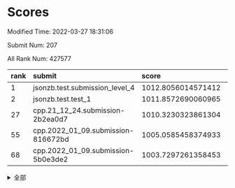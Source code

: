 # Scores

Modified Time: 2022-03-27 18:31:06

Submit Num: 207

All Rank Num: 427577

| rank |               submit               |       score        |       sigma        | pk_num |
| :--- | :--------------------------------- | :----------------- | :----------------- | :----- |
| 1    | jsonzb.test.submission_level_4     | 1012.8056014571412 | 0.8329654262436287 | 8258   |
| 2    | jsonzb.test.test_1                 | 1011.8572690060965 | 0.7775051233519578 | 8263   |
| 27   | cpp.21_12_24.submission-2b2ea0d7   | 1010.3230323861304 | 0.7433150786502021 | 8265   |
| 55   | cpp.2022_01_09.submission-816672bd | 1005.0585458374933 | 0.7149190378088596 | 8264   |
| 68   | cpp.2022_01_09.submission-5b0e3de2 | 1003.7297261358453 | 0.7212471992968364 | 8259   |


<details>
<summary>全部</summary>

| rank |                 submit                 |       score        |       sigma        | pk_num |
| :--- | :------------------------------------- | :----------------- | :----------------- | :----- |
| 1    | jsonzb.test.submission_level_4         | 1012.8056014571412 | 0.8329654262436287 | 8258   |
| 2    | jsonzb.test.test_1                     | 1011.8572690060965 | 0.7775051233519578 | 8263   |
| 3    | gobigger.level_3.submission_level_3_15 | 1011.7999669954393 | 0.7857900838212054 | 8261   |
| 4    | gobigger.level_3.submission_level_3_2  | 1011.4494985371321 | 0.7557613202777966 | 8263   |
| 5    | gobigger.level_3.submission_level_3_47 | 1011.2771870236681 | 0.7530404484095472 | 8267   |
| 6    | gobigger.level_3.submission_level_3_8  | 1011.1883952151053 | 0.7827980300344985 | 8265   |
| 7    | gobigger.level_3.submission_level_3_48 | 1011.1016808171028 | 0.7659286129963289 | 8267   |
| 8    | gobigger.level_3.submission_level_3_30 | 1011.0929125974445 | 0.7796849340180866 | 8264   |
| 9    | gobigger.level_3.submission_level_3_21 | 1010.9703220173999 | 0.7710078724604476 | 8265   |
| 10   | gobigger.level_3.submission_level_3_6  | 1010.8318597450674 | 0.7768424530797038 | 8267   |
| 11   | gobigger.level_3.submission_level_3_25 | 1010.8278841830129 | 0.7394617042565454 | 8261   |
| 12   | gobigger.level_3.submission_level_3_38 | 1010.8267416371742 | 0.7738048909531656 | 8263   |
| 13   | gobigger.level_3.submission_level_3_22 | 1010.825029782759  | 0.7571347433344038 | 8260   |
| 14   | gobigger.level_3.submission_level_3_32 | 1010.8027695263377 | 0.7618071172629701 | 8264   |
| 15   | gobigger.level_3.submission_level_3_19 | 1010.8010702429971 | 0.7693082722681471 | 8261   |
| 16   | gobigger.level_3.submission_level_3_11 | 1010.766605561349  | 0.7573287743277689 | 8263   |
| 17   | gobigger.level_3.submission_level_3_43 | 1010.7515630403573 | 0.7714773600330482 | 8267   |
| 18   | gobigger.level_3.submission_level_3_26 | 1010.7098127651801 | 0.761132927351352  | 8265   |
| 19   | gobigger.level_3.submission_level_3_16 | 1010.6249341373115 | 0.7581707897516616 | 8266   |
| 20   | gobigger.level_3.submission_level_3_24 | 1010.5735689225056 | 0.767418575265355  | 8268   |
| 21   | gobigger.level_3.submission_level_3_4  | 1010.5610701969408 | 0.7476698949945073 | 8265   |
| 22   | gobigger.level_3.submission_level_3_13 | 1010.5390520674254 | 0.7630552695843716 | 8268   |
| 23   | gobigger.level_3.submission_level_3_37 | 1010.4906931004155 | 0.7573573457321393 | 8266   |
| 24   | gobigger.level_3.submission_level_3_42 | 1010.469812527747  | 0.7648472605819984 | 8263   |
| 25   | gobigger.level_3.submission_level_3_39 | 1010.469199635817  | 0.775640465705105  | 8259   |
| 26   | gobigger.level_3.submission_level_3_33 | 1010.3613046650278 | 0.7604689524137289 | 8260   |
| 27   | cpp.21_12_24.submission-2b2ea0d7       | 1010.3230323861304 | 0.7433150786502021 | 8265   |
| 28   | gobigger.level_3.submission_level_3_9  | 1010.3003826750752 | 0.7774294769516394 | 8264   |
| 29   | gobigger.level_3.submission_level_3_3  | 1010.2187435834921 | 0.7548738907872432 | 8258   |
| 30   | gobigger.level_3.submission_level_3_31 | 1010.174570418517  | 0.7696950693471524 | 8258   |
| 31   | gobigger.level_3.submission_level_3_17 | 1009.8501625074275 | 0.7601892517894028 | 8265   |
| 32   | gobigger.level_3.submission_level_3_36 | 1009.7759277048499 | 0.7454191913170165 | 8265   |
| 33   | gobigger.level_3.submission_level_3_49 | 1009.7470302822205 | 0.7593638393638655 | 8264   |
| 34   | gobigger.level_3.submission_level_3_10 | 1009.7075777816178 | 0.747762030756028  | 8267   |
| 35   | gobigger.level_3.submission_level_3_45 | 1009.6361877758937 | 0.7534331161085351 | 8260   |
| 36   | gobigger.level_3.submission_level_3_44 | 1009.6271315175997 | 0.7638543196953426 | 8264   |
| 37   | gobigger.level_3.submission_level_3_41 | 1009.5915966806631 | 0.740850887716225  | 8265   |
| 38   | gobigger.level_3.submission_level_3_1  | 1009.4334198761076 | 0.7624662338444107 | 8261   |
| 39   | gobigger.level_3.submission_level_3_18 | 1009.4250266215108 | 0.7534816784917857 | 8260   |
| 40   | gobigger.level_3.submission_level_3_0  | 1009.2881904023246 | 0.7566434199446123 | 8264   |
| 41   | gobigger.level_3.submission_level_3_7  | 1009.2465426440491 | 0.7527119243546446 | 8263   |
| 42   | gobigger.level_3.submission_level_3_35 | 1009.2224558399361 | 0.7383397584628931 | 8258   |
| 43   | gobigger.level_3.submission_level_3_34 | 1009.0760647172372 | 0.7473238470793977 | 8262   |
| 44   | gobigger.level_3.submission_level_3_29 | 1009.0179250445348 | 0.7378071680012225 | 8262   |
| 45   | gobigger.level_3.submission_level_3_20 | 1009.0008874257652 | 0.7599033788127759 | 8259   |
| 46   | gobigger.level_3.submission_level_3_46 | 1008.9235798264867 | 0.7543533086400754 | 8258   |
| 47   | gobigger.level_3.submission_level_3_27 | 1008.9187836661287 | 0.7598821415724724 | 8261   |
| 48   | gobigger.level_3.submission_level_3_23 | 1008.8046905375753 | 0.7355935507334014 | 8264   |
| 49   | gobigger.level_3.submission_level_3_28 | 1008.7398629530301 | 0.7274936002209905 | 8266   |
| 50   | gobigger.level_3.submission_level_3_5  | 1008.7354395849351 | 0.7267815120340156 | 8259   |
| 51   | gobigger.level_3.submission_level_3_40 | 1008.6600697399107 | 0.7275509384075461 | 8261   |
| 52   | gobigger.level_3.submission_level_3_14 | 1008.155830276544  | 0.7409933103917785 | 8259   |
| 53   | gobigger.level_3.submission_level_3_12 | 1008.0675669931959 | 0.7601858989113038 | 8260   |
| 54   | gobigger.level_1.submission_level_1_2  | 1005.3577623640664 | 0.727463206865398  | 8267   |
| 55   | cpp.2022_01_09.submission-816672bd     | 1005.0585458374933 | 0.7149190378088596 | 8264   |
| 56   | gobigger.level_1.submission_level_1_23 | 1004.8180421701838 | 0.7213207425174873 | 8257   |
| 57   | gobigger.level_1.submission_level_1_8  | 1004.5720279132123 | 0.717911058458663  | 8261   |
| 58   | gobigger.level_1.submission_level_1_9  | 1004.358682590387  | 0.7313819818845327 | 8261   |
| 59   | gobigger.level_1.submission_level_1_5  | 1004.2964566647083 | 0.7252056591198452 | 8262   |
| 60   | gobigger.level_1.submission_level_1_41 | 1004.2041369610038 | 0.7321862198263825 | 8265   |
| 61   | gobigger.level_1.submission_level_1_36 | 1004.1143726129545 | 0.7201665454656846 | 8261   |
| 62   | gobigger.level_1.submission_level_1_18 | 1004.0367795879499 | 0.7216592503379767 | 8261   |
| 63   | gobigger.level_1.submission_level_1_12 | 1004.0061730367331 | 0.706855540263088  | 8263   |
| 64   | gobigger.level_1.submission_level_1_19 | 1003.9948435606456 | 0.7303811260366283 | 8265   |
| 65   | gobigger.level_1.submission_level_1_44 | 1003.8735003397901 | 0.7089045810104694 | 8259   |
| 66   | gobigger.level_1.submission_level_1_7  | 1003.8440749558497 | 0.7177177591367534 | 8266   |
| 67   | gobigger.level_1.submission_level_1_6  | 1003.8311156654374 | 0.7224461419370011 | 8261   |
| 68   | cpp.2022_01_09.submission-5b0e3de2     | 1003.7297261358453 | 0.7212471992968364 | 8259   |
| 69   | gobigger.level_1.submission_level_1_1  | 1003.6830218339853 | 0.7089286103657336 | 8261   |
| 70   | gobigger.level_1.submission_level_1_13 | 1003.6589246730509 | 0.7169420138619035 | 8262   |
| 71   | gobigger.level_1.submission_level_1_32 | 1003.6515616747292 | 0.7343458717712706 | 8262   |
| 72   | gobigger.level_1.submission_level_1_46 | 1003.5919482379461 | 0.709681030012059  | 8261   |
| 73   | gobigger.level_1.submission_level_1_20 | 1003.5806487998159 | 0.7194965871331788 | 8267   |
| 74   | gobigger.level_1.submission_level_1_49 | 1003.5669310812442 | 0.7297254939941907 | 8260   |
| 75   | gobigger.level_1.submission_level_1_22 | 1003.5512291291913 | 0.7131226833466064 | 8263   |
| 76   | gobigger.level_1.submission_level_1_48 | 1003.5390489641288 | 0.7194665581597166 | 8259   |
| 77   | gobigger.level_1.submission_level_1_15 | 1003.5229180670839 | 0.7126358967624135 | 8259   |
| 78   | gobigger.level_1.submission_level_1_30 | 1003.4753161272349 | 0.7206765269262914 | 8259   |
| 79   | gobigger.level_1.submission_level_1_43 | 1003.436498430873  | 0.7127466609678811 | 8264   |
| 80   | gobigger.level_1.submission_level_1_38 | 1003.4171671197354 | 0.7181607999398566 | 8266   |
| 81   | gobigger.level_1.submission_level_1_24 | 1003.3805596387598 | 0.7221054920903912 | 8265   |
| 82   | gobigger.level_1.submission_level_1_37 | 1003.3615378889665 | 0.7059157807957194 | 8262   |
| 83   | gobigger.level_1.submission_level_1_21 | 1003.3440657739286 | 0.7216276615789113 | 8260   |
| 84   | gobigger.level_1.submission_level_1_45 | 1003.3173408651927 | 0.708179403757536  | 8262   |
| 85   | gobigger.level_1.submission_level_1_35 | 1003.2799626964875 | 0.7146444659982756 | 8262   |
| 86   | gobigger.level_1.submission_level_1_17 | 1003.2568334213922 | 0.7165760562415393 | 8264   |
| 87   | gobigger.level_1.submission_level_1_39 | 1003.1740565896321 | 0.7127981298718935 | 8257   |
| 88   | gobigger.level_1.submission_level_1_34 | 1003.1407677948979 | 0.7177175097961912 | 8262   |
| 89   | gobigger.level_1.submission_level_1_33 | 1003.0489433636022 | 0.720857779600201  | 8263   |
| 90   | gobigger.level_1.submission_level_1_40 | 1002.9820732203088 | 0.7262625196877823 | 8262   |
| 91   | gobigger.level_1.submission_level_1_0  | 1002.9814975057237 | 0.7084258131952236 | 8265   |
| 92   | gobigger.level_1.submission_level_1_10 | 1002.9762850984403 | 0.7073172704784356 | 8263   |
| 93   | gobigger.level_1.submission_level_1_4  | 1002.9743619802869 | 0.7230225532657825 | 8265   |
| 94   | gobigger.level_1.submission_level_1_25 | 1002.8975545218984 | 0.7079107039141206 | 8261   |
| 95   | gobigger.level_1.submission_level_1_31 | 1002.8757089858151 | 0.7107043899437012 | 8263   |
| 96   | gobigger.level_1.submission_level_1_27 | 1002.7529343892536 | 0.7104060991089802 | 8264   |
| 97   | gobigger.level_1.submission_level_1_16 | 1002.7504962692442 | 0.7104312897027747 | 8265   |
| 98   | gobigger.level_1.submission_level_1_47 | 1002.5786023789888 | 0.731008784696965  | 8271   |
| 99   | gobigger.level_1.submission_level_1_11 | 1002.2434204378086 | 0.7141301199654673 | 8259   |
| 100  | gobigger.level_1.submission_level_1_29 | 1002.2373486327396 | 0.7240760610656881 | 8262   |
| 101  | gobigger.level_1.submission_level_1_26 | 1002.1185719798843 | 0.7237129601454019 | 8262   |
| 102  | gobigger.level_1.submission_level_1_3  | 1002.0682610799096 | 0.709971154396979  | 8261   |
| 103  | gobigger.level_1.submission_level_1_42 | 1001.995752086569  | 0.7129152521367784 | 8263   |
| 104  | gobigger.level_1.submission_level_1_28 | 1001.8435278781146 | 0.7115839643782553 | 8266   |
| 105  | gobigger.level_1.submission_level_1_14 | 1001.7027180784714 | 0.7240142607309061 | 8261   |
| 106  | gobigger.random.submission_random_44   | 997.4502508925558  | 0.7103216801456874 | 8258   |
| 107  | gobigger.random.submission_random_16   | 997.4183104179806  | 0.7012755741547793 | 8268   |
| 108  | gobigger.random.submission_random_19   | 997.3236674187708  | 0.7036554136255437 | 8266   |
| 109  | gobigger.random.submission_random_49   | 997.284527449076   | 0.7061943706818932 | 8266   |
| 110  | gobigger.random.submission_random_41   | 997.1664868899553  | 0.7064971475433922 | 8262   |
| 111  | gobigger.random.submission_random_48   | 997.0819777006352  | 0.7033610370976653 | 8258   |
| 112  | gobigger.random.submission_random_20   | 996.9947831006734  | 0.722921043507399  | 8263   |
| 113  | gobigger.random.submission_random_30   | 996.97223913234    | 0.7076874820769633 | 8257   |
| 114  | gobigger.random.submission_random_12   | 996.9052233007346  | 0.717039009183911  | 8261   |
| 115  | gobigger.random.submission_random_11   | 996.8546957674503  | 0.7171548756044372 | 8261   |
| 116  | gobigger.random.submission_random_26   | 996.792038854924   | 0.7120849609009043 | 8261   |
| 117  | gobigger.random.submission_random_24   | 996.7500663192111  | 0.7081757494860701 | 8264   |
| 118  | gobigger.random.submission_random_36   | 996.7159411042228  | 0.7202714170634924 | 8261   |
| 119  | gobigger.random.submission_random_21   | 996.6393693946719  | 0.7087842360563489 | 8259   |
| 120  | gobigger.random.submission_random_27   | 996.4985737699476  | 0.7065120327011921 | 8268   |
| 121  | gobigger.random.submission_random_2    | 996.4963456983778  | 0.7068024721576392 | 8266   |
| 122  | gobigger.random.submission_random_39   | 996.3602008235899  | 0.7031857118104515 | 8261   |
| 123  | gobigger.random.submission_random_13   | 996.2484505200133  | 0.7113353808732293 | 8260   |
| 124  | gobigger.random.submission_random_8    | 996.2051388739313  | 0.7034718531682798 | 8260   |
| 125  | gobigger.random.submission_random_9    | 996.1899518841072  | 0.7096387196538344 | 8257   |
| 126  | gobigger.random.submission_random_43   | 996.1825180482818  | 0.7190716771775039 | 8264   |
| 127  | gobigger.random.submission_random_18   | 996.1658261798012  | 0.718075436240772  | 8260   |
| 128  | gobigger.random.submission_random_6    | 996.0962113530095  | 0.7123411614876924 | 8260   |
| 129  | gobigger.random.submission_random_35   | 996.0822122550281  | 0.7097068687664256 | 8261   |
| 130  | gobigger.random.submission_random_5    | 996.0178646062893  | 0.7246644903317522 | 8263   |
| 131  | gobigger.random.submission_random_32   | 995.9503045579812  | 0.7100336237133754 | 8263   |
| 132  | gobigger.random.submission_random_0    | 995.9178149629984  | 0.7163774956916219 | 8263   |
| 133  | gobigger.random.submission_random_15   | 995.850905716486   | 0.7200751792421826 | 8259   |
| 134  | gobigger.random.submission_random_46   | 995.8373588090839  | 0.7253564028309704 | 8263   |
| 135  | gobigger.random.submission_random_17   | 995.7826750443365  | 0.7257430189396175 | 8263   |
| 136  | gobigger.random.submission_random_7    | 995.7722967495885  | 0.7049845181382384 | 8265   |
| 137  | gobigger.random.submission_random_40   | 995.6796806201138  | 0.7177751122769339 | 8264   |
| 138  | gobigger.random.submission_random_31   | 995.6570998862103  | 0.7159518608118937 | 8261   |
| 139  | gobigger.random.submission_random_45   | 995.635491568853   | 0.721737742795059  | 8260   |
| 140  | gobigger.random.submission_random_33   | 995.5897822616179  | 0.7077463583966866 | 8255   |
| 141  | gobigger.random.submission_random_34   | 995.5570558910944  | 0.7230808020832301 | 8258   |
| 142  | gobigger.random.submission_random_14   | 995.4981962740826  | 0.7076226531217769 | 8260   |
| 143  | gobigger.random.submission_random_23   | 995.4655977576341  | 0.7138890800197293 | 8254   |
| 144  | gobigger.random.submission_random_38   | 995.3482297910633  | 0.713346189554582  | 8263   |
| 145  | gobigger.random.submission_random_4    | 995.3377037089429  | 0.7119457201670686 | 8262   |
| 146  | gobigger.random.submission_random_29   | 995.2320876154182  | 0.7172528311783662 | 8263   |
| 147  | gobigger.random.submission_random_28   | 995.183299249139   | 0.7154265325048779 | 8269   |
| 148  | gobigger.random.submission_random_47   | 995.1594651951689  | 0.6993135916601185 | 8261   |
| 149  | gobigger.random.submission_random_10   | 995.080828860132   | 0.7245920829941481 | 8263   |
| 150  | gobigger.random.submission_random_42   | 994.9213005323423  | 0.7289598642820125 | 8263   |
| 151  | gobigger.random.submission_random_37   | 994.8890787066774  | 0.7024807188464348 | 8262   |
| 152  | gobigger.random.submission_random_3    | 994.8167854227587  | 0.7157371276631191 | 8261   |
| 153  | gobigger.random.submission_random_25   | 994.5685039039922  | 0.7270916520013309 | 8265   |
| 154  | gobigger.level_2.submission_level_2_27 | 994.5640259936163  | 0.7165445528153652 | 8263   |
| 155  | gobigger.random.submission_random_1    | 994.5587599826323  | 0.7180531039176724 | 8259   |
| 156  | gobigger.random.submission_random_22   | 994.4253999170104  | 0.7052520383887814 | 8265   |
| 157  | gobigger.level_2.submission_level_2_43 | 993.7643199145663  | 0.7397686331998052 | 8264   |
| 158  | gobigger.level_2.submission_level_2_9  | 993.513429244142   | 0.7343660374516076 | 8265   |
| 159  | gobigger.level_2.submission_level_2_21 | 993.5082197819986  | 0.7292942751098394 | 8263   |
| 160  | gobigger.level_2.submission_level_2_19 | 993.3436059330822  | 0.7349142327557613 | 8264   |
| 161  | gobigger.level_2.submission_level_2_46 | 993.3341909408983  | 0.7184630724242802 | 8264   |
| 162  | gobigger.level_2.submission_level_2_32 | 993.0663850122318  | 0.7254264386832298 | 8260   |
| 163  | gobigger.level_2.submission_level_2_18 | 992.9099296705184  | 0.7343026989395018 | 8265   |
| 164  | gobigger.level_2.submission_level_2_8  | 992.8201919433955  | 0.7580816451589537 | 8263   |
| 165  | gobigger.level_2.submission_level_2_36 | 992.7857822071834  | 0.7511634532461011 | 8267   |
| 166  | gobigger.level_2.submission_level_2_12 | 992.7490096521212  | 0.7516678558797348 | 8265   |
| 167  | gobigger.level_2.submission_level_2_13 | 992.7398146935608  | 0.7397564606628397 | 8260   |
| 168  | gobigger.level_2.submission_level_2_45 | 992.7128577176579  | 0.7474942259385569 | 8266   |
| 169  | gobigger.level_2.submission_level_2_29 | 992.661412559817   | 0.7229005257170052 | 8264   |
| 170  | gobigger.level_2.submission_level_2_17 | 992.4451779777713  | 0.7310213539287346 | 8264   |
| 171  | gobigger.level_2.submission_level_2_35 | 992.420478593967   | 0.7490458448380123 | 8259   |
| 172  | gobigger.level_2.submission_level_2_24 | 992.4066823778081  | 0.7446443717917391 | 8260   |
| 173  | gobigger.level_2.submission_level_2_41 | 992.4014576769563  | 0.7424707521342158 | 8258   |
| 174  | gobigger.level_2.submission_level_2_6  | 992.3753096105067  | 0.7382757375172349 | 8258   |
| 175  | gobigger.level_2.submission_level_2_30 | 992.2788526559638  | 0.7372199622002528 | 8263   |
| 176  | gobigger.level_2.submission_level_2_10 | 992.277990129105   | 0.7335267518813091 | 8262   |
| 177  | gobigger.level_2.submission_level_2_11 | 992.1851073904281  | 0.7475601249647335 | 8258   |
| 178  | gobigger.level_2.submission_level_2_44 | 992.1606616214311  | 0.7410346521589597 | 8264   |
| 179  | gobigger.level_2.submission_level_2_42 | 992.1561951065103  | 0.7408232320424486 | 8265   |
| 180  | gobigger.level_2.submission_level_2_5  | 992.1117073172873  | 0.7454425459312147 | 8267   |
| 181  | gobigger.level_2.submission_level_2_48 | 992.1095024457583  | 0.7476752143835917 | 8260   |
| 182  | gobigger.level_2.submission_level_2_28 | 992.0822948582596  | 0.7550426673619763 | 8264   |
| 183  | gobigger.level_2.submission_level_2_20 | 992.0344237177691  | 0.7591070116016894 | 8261   |
| 184  | gobigger.level_2.submission_level_2_25 | 992.0245785401763  | 0.7443731115711172 | 8269   |
| 185  | gobigger.level_2.submission_level_2_38 | 991.9992538113922  | 0.7407037773033142 | 8258   |
| 186  | gobigger.level_2.submission_level_2_2  | 991.959222716709   | 0.7434817199279938 | 8266   |
| 187  | gobigger.level_2.submission_level_2_15 | 991.923303089765   | 0.7294565781123521 | 8263   |
| 188  | gobigger.level_2.submission_level_2_1  | 991.7080367412393  | 0.7512127369234991 | 8260   |
| 189  | gobigger.level_2.submission_level_2_37 | 991.7063402021776  | 0.7624123447863467 | 8259   |
| 190  | gobigger.level_2.submission_level_2_16 | 991.7061261978495  | 0.7338838077243065 | 8264   |
| 191  | gobigger.level_2.submission_level_2_22 | 991.6682439205323  | 0.7467267296343746 | 8260   |
| 192  | gobigger.level_2.submission_level_2_26 | 991.6169467731934  | 0.753506476208662  | 8260   |
| 193  | gobigger.level_2.submission_level_2_0  | 991.5886307143643  | 0.746348240021097  | 8265   |
| 194  | gobigger.level_2.submission_level_2_39 | 991.4057061126938  | 0.7530789601869191 | 8257   |
| 195  | gobigger.level_2.submission_level_2_7  | 991.3820203544046  | 0.7772468155427459 | 8264   |
| 196  | gobigger.level_2.submission_level_2_14 | 991.2764245658204  | 0.7371996550032185 | 8262   |
| 197  | gobigger.level_2.submission_level_2_47 | 991.2610149993004  | 0.7354404791267376 | 8261   |
| 198  | gobigger.level_2.submission_level_2_40 | 991.1404931059694  | 0.7674882396197413 | 8265   |
| 199  | gobigger.level_2.submission_level_2_3  | 991.1368182296649  | 0.7522367838288299 | 8260   |
| 200  | gobigger.level_2.submission_level_2_23 | 991.0514386260081  | 0.7450689166470916 | 8263   |
| 201  | gobigger.level_2.submission_level_2_31 | 990.9558000831122  | 0.7618595780646692 | 8262   |
| 202  | gobigger.level_2.submission_level_2_49 | 990.7605206793291  | 0.7599589877480631 | 8261   |
| 203  | gobigger.level_2.submission_level_2_34 | 990.743179875893   | 0.7453094346996915 | 8263   |
| 204  | gobigger.level_2.submission_level_2_33 | 990.7144998293679  | 0.7464934126791138 | 8262   |
| 205  | gobigger.level_2.submission_level_2_4  | 990.6765761465537  | 0.7694513675843437 | 8263   |
| 206  | gobigger.none.submission_none_0        | 976.6949711828229  | 1.3968141771240592 | 8259   |
| 207  | gobigger.none.submission_none_1        | 975.9404374081993  | 1.5203297466551338 | 8264   |

</details>